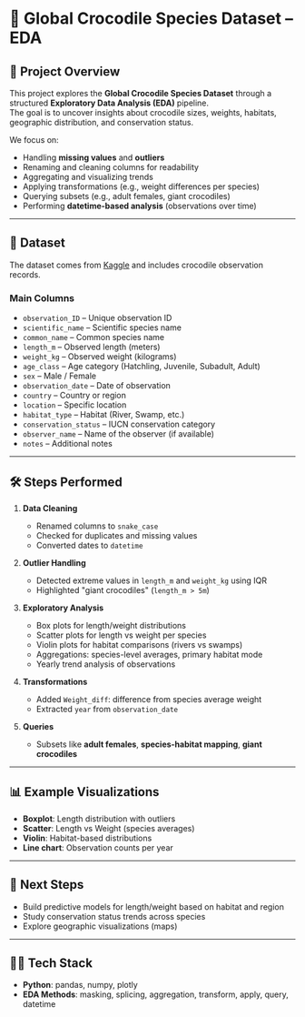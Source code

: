 # 🐊 Global Crocodile Species Dataset – EDA

## 📌 Project Overview
This project explores the **Global Crocodile Species Dataset** through a structured **Exploratory Data Analysis (EDA)** pipeline.  
The goal is to uncover insights about crocodile sizes, weights, habitats, geographic distribution, and conservation status.  

We focus on:
- Handling **missing values** and **outliers**  
- Renaming and cleaning columns for readability  
- Aggregating and visualizing trends  
- Applying transformations (e.g., weight differences per species)  
- Querying subsets (e.g., adult females, giant crocodiles)  
- Performing **datetime-based analysis** (observations over time)

---

## 📂 Dataset
The dataset comes from [Kaggle](https://www.kaggle.com/datasets/zadafiyabhrami/global-crocodile-species-dataset) and includes crocodile observation records.  

### Main Columns
- `observation_ID` – Unique observation ID  
- `scientific_name` – Scientific species name  
- `common_name` – Common species name  
- `length_m` – Observed length (meters)  
- `weight_kg` – Observed weight (kilograms)  
- `age_class` – Age category (Hatchling, Juvenile, Subadult, Adult)  
- `sex` – Male / Female  
- `observation_date` – Date of observation  
- `country` – Country or region  
- `location` – Specific location  
- `habitat_type` – Habitat (River, Swamp, etc.)  
- `conservation_status` – IUCN conservation category  
- `observer_name` – Name of the observer (if available)  
- `notes` – Additional notes  

---

## 🛠️ Steps Performed
1. **Data Cleaning**
   - Renamed columns to `snake_case`
   - Checked for duplicates and missing values
   - Converted dates to `datetime`

2. **Outlier Handling**
   - Detected extreme values in `length_m` and `weight_kg` using IQR  
   - Highlighted "giant crocodiles" (`length_m > 5m`)

3. **Exploratory Analysis**
   - Box plots for length/weight distributions  
   - Scatter plots for length vs weight per species  
   - Violin plots for habitat comparisons (rivers vs swamps)  
   - Aggregations: species-level averages, primary habitat mode  
   - Yearly trend analysis of observations  

4. **Transformations**
   - Added `Weight_diff`: difference from species average weight  
   - Extracted `year` from `observation_date`

5. **Queries**
   - Subsets like **adult females**, **species-habitat mapping**, **giant crocodiles**

---

## 📊 Example Visualizations
- **Boxplot**: Length distribution with outliers  
- **Scatter**: Length vs Weight (species averages)  
- **Violin**: Habitat-based distributions  
- **Line chart**: Observation counts per year  

---

## 🚀 Next Steps
- Build predictive models for length/weight based on habitat and region  
- Study conservation status trends across species  
- Explore geographic visualizations (maps)  

---

## 🧑‍💻 Tech Stack
- **Python**: pandas, numpy, plotly  
- **EDA Methods**: masking, splicing, aggregation, transform, apply, query, datetime  
